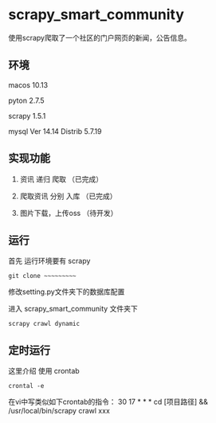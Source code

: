 # scrapy_smart_community
使用scrapy爬取了一个社区的门户网页的新闻，公告信息。

## 环境
macos 10.13

pyton 2.7.5

scrapy 1.5.1

mysql Ver 14.14 Distrib 5.7.19

## 实现功能
1. 资讯 递归 爬取 （已完成）
  
2. 爬取资讯 分别 入库 （已完成）

3. 图片下载，上传oss （待开发）

## 运行
首先 运行环境要有 scrapy
```
git clone ~~~~~~~~~

```
修改setting.py文件夹下的数据库配置

进入 scrapy_smart_community 文件夹下
```
scrapy crawl dynamic

```

## 定时运行
这里介绍
使用 crontab

```
crontal -e
```
在vi中写类似如下crontab的指令：
30 17 * * * cd [项目路径] && /usr/local/bin/scrapy crawl xxx
